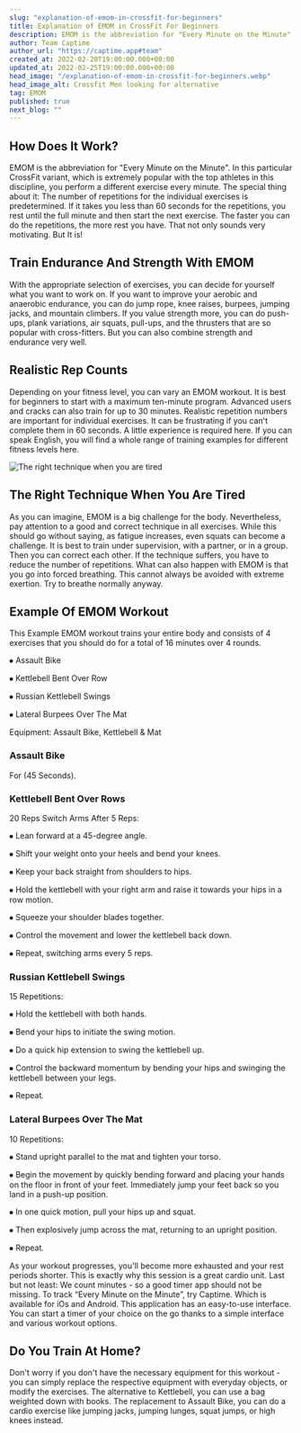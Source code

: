 ```yaml
---
slug: "explanation-of-emom-in-crossfit-for-beginners"
title: Explanation of EMOM in CrossFit For Beginners
description: EMOM is the abbreviation for "Every Minute on the Minute". In this particular CrossFit variant, you perform a different exercise every minute.
author: Team Captime
author_url: "https://captime.app#team"
created_at: 2022-02-20T19:00:00.000+00:00
updated_at: 2022-02-25T19:00:00.000+00:00
head_image: "/explanation-of-emom-in-crossfit-for-beginners.webp"
head_image_alt: Crossfit Men looking for alternative
tag: EMOM
published: true
next_blog: ""
---
```


## How Does It Work?

EMOM is the abbreviation for "Every Minute on the Minute". In this particular CrossFit variant, which is extremely popular with the top athletes in this discipline, you perform a different exercise every minute. The special thing about it: The number of repetitions for the individual exercises is predetermined. If it takes you less than 60 seconds for the repetitions, you rest until the full minute and then start the next exercise. The faster you can do the repetitions, the more rest you have. That not only sounds very motivating. But It is!

## Train Endurance And Strength With EMOM

With the appropriate selection of exercises, you can decide for yourself what you want to work on. If you want to improve your aerobic and anaerobic endurance, you can do jump rope, knee raises, burpees, jumping jacks, and mountain climbers. If you value strength more, you can do push-ups, plank variations, air squats, pull-ups, and the thrusters that are so popular with cross-fitters. But you can also combine strength and endurance very well.

## Realistic Rep Counts

Depending on your fitness level, you can vary an EMOM workout. It is best for beginners to start with a maximum ten-minute program. Advanced users and cracks can also train for up to 30 minutes. Realistic repetition numbers are important for individual exercises. It can be frustrating if you can't complete them in 60 seconds. A little experience is required here. If you can speak English, you will find a whole range of training examples for different fitness levels here.

![The right technique when you are tired](/the-right-technique-when-you-are-tired.webp)

## The Right Technique When You Are Tired

As you can imagine, EMOM is a big challenge for the body. Nevertheless, pay attention to a good and correct technique in all exercises. While this should go without saying, as fatigue increases, even squats can become a challenge. It is best to train under supervision, with a partner, or in a group. Then you can correct each other. If the technique suffers, you have to reduce the number of repetitions. What can also happen with EMOM is that you go into forced breathing. This cannot always be avoided with extreme exertion. Try to breathe normally anyway.

## Example Of EMOM Workout

This Example EMOM workout trains your entire body and consists of 4 exercises that you should do for a total of 16 minutes over 4 rounds.

⦁ Assault Bike

⦁ Kettlebell Bent Over Row

⦁ Russian Kettlebell Swings

⦁ Lateral Burpees Over The Mat

Equipment: Assault Bike, Kettlebell & Mat

### Assault Bike

For (45 Seconds).

### Kettlebell Bent Over Rows

20 Reps Switch Arms After 5 Reps:

⦁ Lean forward at a 45-degree angle.

⦁ Shift your weight onto your heels and bend your knees.

⦁ Keep your back straight from shoulders to hips.

⦁ Hold the kettlebell with your right arm and raise it towards your hips in a row motion.

⦁ Squeeze your shoulder blades together.

⦁ Control the movement and lower the kettlebell back down.

⦁ Repeat, switching arms every 5 reps.

### Russian Kettlebell Swings

15 Repetitions:

⦁ Hold the kettlebell with both hands.

⦁ Bend your hips to initiate the swing motion.

⦁ Do a quick hip extension to swing the kettlebell up.

⦁ Control the backward momentum by bending your hips and swinging the kettlebell between your legs.

⦁ Repeat.

### Lateral Burpees Over The Mat

10 Repetitions:

⦁ Stand upright parallel to the mat and tighten your torso.

⦁ Begin the movement by quickly bending forward and placing your hands on the floor in front of your feet. Immediately jump your feet back so you land in a push-up position.

⦁ In one quick motion, pull your hips up and squat.

⦁ Then explosively jump across the mat, returning to an upright position.

⦁ Repeat.

As your workout progresses, you'll become more exhausted and your rest periods shorter. This is exactly why this session is a great cardio unit. Last but not least: We count minutes - so a good timer app should not be missing. To track “Every Minute on the Minute”, try Captime. Which is available for iOs and Android. This application has an easy-to-use interface. You can start a timer of your choice on the go thanks to a simple interface and various workout options.

## Do You Train At Home?

Don't worry if you don't have the necessary equipment for this workout - you can simply replace the respective equipment with everyday objects, or modify the exercises. The alternative to Kettlebell, you can use a bag weighted down with books. The replacement to Assault Bike, you can do a cardio exercise like jumping jacks, jumping lunges, squat jumps, or high knees instead.
